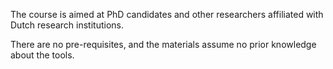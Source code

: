  The course is aimed at PhD candidates and other researchers affiliated with Dutch research institutions. 
 
 There are no pre-requisites, and the materials assume no prior knowledge about the tools. 
